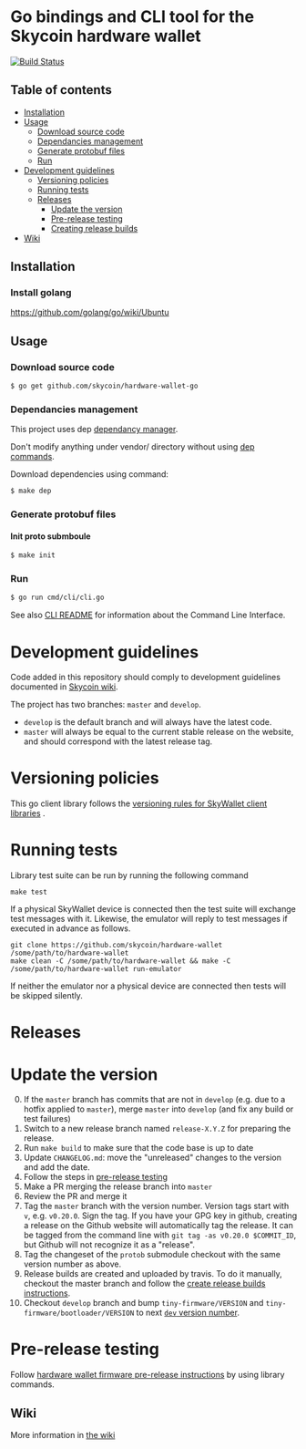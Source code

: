# Go bindings and CLI tool for the Skycoin hardware wallet

[![Build Status](https://travis-ci.com/skycoin/hardware-wallet-go.svg?branch=master)](https://travis-ci.com/skycoin/hardware-wallet-go)

## Table of contents

<!-- MarkdownTOC levels="1,2,3,4,5" autolink="true" bracket="round" -->
- [Installation](#installation)
- [Usage](#usage)
  - [Download source code](#download-source-code)
  - [Dependancies management](#dependancies-management)
  - [Generate protobuf files](#generate-protobuf-files)
  - [Run](#run)
- [Development guidelines](#development-guidelines)
  - [Versioning policies](#versioning-policies)
  - [Running tests](#running-tests)
  - [Releases](#releases)
    - [Update the version](#update-the-version)
    - [Pre-release testing](#pre-release-testing)
    - [Creating release builds](#creating-release-builds)
- [Wiki](#wiki)
<!-- /MarkdownTOC -->

## Installation

### Install golang

https://github.com/golang/go/wiki/Ubuntu

## Usage

### Download source code

```bash
$ go get github.com/skycoin/hardware-wallet-go
```

### Dependancies management

This project uses dep [dependancy manager](https://github.com/golang/dep).

Don't modify anything under vendor/ directory without using [dep commands](https://github.com/golang/dep/blob/master/docs/Gopkg.toml.md).

Download dependencies using command:

```bash
$ make dep
```

### Generate protobuf files

#### Init proto submboule
```bash
$ make init
```

### Run

```bash
$ go run cmd/cli/cli.go
```

See also [CLI README](https://github.com/skycoin/hardware-wallet-go/blob/master/cmd/cli/README.md) for information about the Command Line Interface.

# Development guidelines

Code added in this repository should comply to development guidelines documented in [Skycoin wiki](https://github.com/skycoin/skycoin/wiki).

The project has two branches: `master` and `develop`.

- `develop` is the default branch and will always have the latest code.
- `master` will always be equal to the current stable release on the website, and should correspond with the latest release tag.

# Versioning policies

This go client library follows the [versioning rules for SkyWallet client libraries](https://github.com/skycoin/hardware-wallet/tree/develop/README.md#versioning-libraries) .

# Running tests

Library test suite can be run by running the following command

```
make test
```

If a physical SkyWallet device is connected then the test suite will exchange test messages with it. Likewise, the emulator will reply to test messages if executed in advance as follows.

```
git clone https://github.com/skycoin/hardware-wallet /some/path/to/hardware-wallet
make clean -C /some/path/to/hardware-wallet && make -C /some/path/to/hardware-wallet run-emulator
```

If neither the emulator nor a physical device are connected then tests will be skipped silently.

# Releases

# Update the version

0. If the `master` branch has commits that are not in `develop` (e.g. due to a hotfix applied to `master`), merge `master` into `develop` (and fix any build or test failures)
0. Switch to a new release branch named `release-X.Y.Z` for preparing the release.
0. Run `make build` to make sure that the code base is up to date
0. Update `CHANGELOG.md`: move the "unreleased" changes to the version and add the date.
0. Follow the steps in [pre-release testing](#pre-release-testing)
0. Make a PR merging the release branch into `master`
0. Review the PR and merge it
0. Tag the `master` branch with the version number. Version tags start with `v`, e.g. `v0.20.0`. Sign the tag. If you have your GPG key in github, creating a release on the Github website will automatically tag the release. It can be tagged from the command line with `git tag -as v0.20.0 $COMMIT_ID`, but Github will not recognize it as a "release".
0. Tag the changeset of the `protob` submodule checkout with the same version number as above.
0. Release builds are created and uploaded by travis. To do it manually, checkout the master branch and follow the [create release builds instructions](#creating-release-builds).
0. Checkout `develop` branch and bump `tiny-firmware/VERSION` and `tiny-firmware/bootloader/VERSION` to next [`dev` version number](https://www.python.org/dev/peps/pep-0440/#developmental-releases).


# Pre-release testing

Follow [hardware wallet firmware pre-release instructions](https://github.com/skycoin/hardware-wallet/tree/develop/README.md#pre-release-testing) by using library commands.

## Wiki

More information in [the wiki](https://github.com/skycoin/hardware-wallet-go/wiki)

